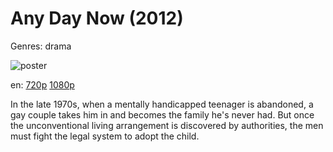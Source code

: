 # Any Day Now (2012)

Genres: drama

![poster](http://image.tmdb.org/t/p/w500/vDE7BO4o6NQKcT8ZqGjPJohzWgN.jpg)

en:
  [720p](magnet:?xt=urn:btih:654C9FA5A1C1EC7112ED3E7353A020B656A784DE&tr=udp://glotorrents.pw:6969/announce&tr=udp://tracker.opentrackr.org:1337/announce&tr=udp://torrent.gresille.org:80/announce&tr=udp://tracker.openbittorrent.com:80&tr=udp://tracker.coppersurfer.tk:6969&tr=udp://tracker.leechers-paradise.org:6969&tr=udp://p4p.arenabg.ch:1337&tr=udp://tracker.internetwarriors.net:1337)
  [1080p](magnet:?xt=urn:btih:0F4460A29B2D7520815262CD227AB8A0710AB414&tr=udp://glotorrents.pw:6969/announce&tr=udp://tracker.opentrackr.org:1337/announce&tr=udp://torrent.gresille.org:80/announce&tr=udp://tracker.openbittorrent.com:80&tr=udp://tracker.coppersurfer.tk:6969&tr=udp://tracker.leechers-paradise.org:6969&tr=udp://p4p.arenabg.ch:1337&tr=udp://tracker.internetwarriors.net:1337)
  


In the late 1970s, when a mentally handicapped teenager is abandoned, a gay couple takes him in and becomes the family he's never had. But once the unconventional living arrangement is discovered by authorities, the men must fight the legal system to adopt the child.